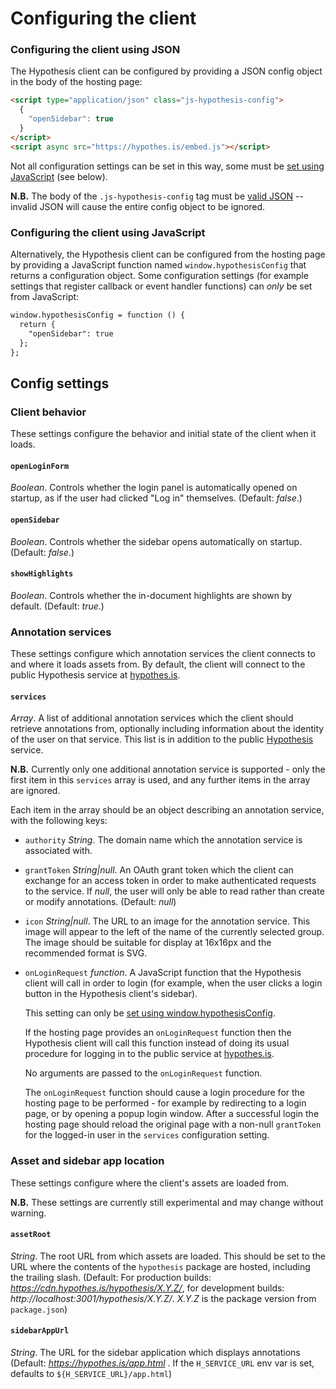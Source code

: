 Configuring the client
======================

### Configuring the client using JSON

The Hypothesis client can be configured by providing a JSON config object in
the body of the hosting page:

```html
<script type="application/json" class="js-hypothesis-config">
  {
    "openSidebar": true
  }
</script>
<script async src="https://hypothes.is/embed.js"></script>
```

Not all configuration settings can be set in this way, some must be
[set using JavaScript](#configuring-the-client-using-javascript) (see below).

**N.B.** The body of the `.js-hypothesis-config` tag must be [valid
JSON](http://jsonlint.com/) -- invalid JSON will cause the entire config object
to be ignored.

### Configuring the client using JavaScript

Alternatively, the Hypothesis client can be configured from the hosting page by
providing a JavaScript function named `window.hypothesisConfig` that returns
a configuration object. Some configuration settings (for example settings that
register callback or event handler functions) can _only_ be set from
JavaScript:

```html
window.hypothesisConfig = function () {
  return {
    "openSidebar": true
  };
};
```

Config settings
---------------

### Client behavior

These settings configure the behavior and initial state of the client when it
loads.

#### `openLoginForm`

_Boolean_. Controls whether the login panel is automatically opened on startup,
as if the user had clicked "Log in" themselves. (Default: _false_.)

#### `openSidebar`

_Boolean_. Controls whether the sidebar opens automatically on startup.
(Default: _false_.)

#### `showHighlights`

_Boolean_. Controls whether the in-document highlights are shown by default.
(Default: _true_.)

### Annotation services

These settings configure which annotation services the client connects to and where
it loads assets from. By default, the client will connect to the public
Hypothesis service at [hypothes.is](https://hypothes.is).

#### `services`

_Array_. A list of additional annotation services which the client should
retrieve annotations from, optionally including information about the identity
of the user on that service. This list is in addition to the public
[Hypothesis](https://hypothes.is/) service.

**N.B.** Currently only one additional annotation service is supported - only
the first item in this `services` array is used, and any further items in the
array are ignored.

Each item in the array should be an object describing an annotation service,
with the following keys:

 * `authority` _String_. The domain name which the annotation service is associated with.

 * `grantToken` _String|null_. An OAuth grant token which the client can exchange for an access token in order to make authenticated requests to the service. If _null_, the user will only be able to read rather than create or modify annotations. (Default: _null_)

 * `icon` _String|null_. The URL to an image for the annotation service. This image will appear to the left of the name of the currently selected group. The image should be suitable for display at 16x16px and the recommended format is SVG.

 * `onLoginRequest` _function_. A JavaScript function that the Hypothesis client
   will call in order to login (for example, when the user clicks a login button
   in the Hypothesis client's sidebar).

   This setting can only be [set using window.hypothesisConfig](#configuring-the-client-using-javascript).

   If the hosting page provides an `onLoginRequest` function then the Hypothesis
   client will call this function instead of doing its usual procedure for
   logging in to the public service at [hypothes.is](https://hypothes.is/).

   No arguments are passed to the `onLoginRequest` function.

   The `onLoginRequest` function should cause a login procedure for the hosting page
   to be performed - for example by redirecting to a login page, or by opening
   a popup login window. After a successful login the hosting page should
   reload the original page with a non-null `grantToken` for the logged-in user
   in the `services` configuration setting.

### Asset and sidebar app location

These settings configure where the client's assets are loaded from.

**N.B.** These settings are currently still experimental and may change without
warning.

#### `assetRoot`

_String_. The root URL from which assets are loaded. This should be set to the
URL where the contents of the `hypothesis` package are hosted, including the
trailing slash. (Default: For production builds:
_https://cdn.hypothes.is/hypothesis/X.Y.Z/_, for development builds:
_http://localhost:3001/hypothesis/X.Y.Z/_. _X.Y.Z_ is the package version from
`package.json`)

#### `sidebarAppUrl`

_String_. The URL for the sidebar application which displays annotations
(Default: _https://hypothes.is/app.html_ . If the `H_SERVICE_URL` env var is
set, defaults to `${H_SERVICE_URL}/app.html`)

